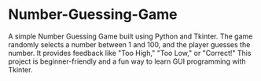 # Number-Guessing-Game
A simple Number Guessing Game built using Python and Tkinter. The game randomly selects a number between 1 and 100, and the player guesses the number. It provides feedback like "Too High," "Too Low," or "Correct!" This project is beginner-friendly and a fun way to learn GUI programming with Tkinter.
